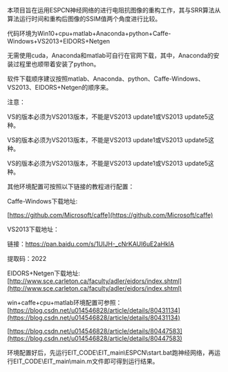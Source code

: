 本项目旨在运用ESPCN神经网络的进行电阻抗图像的重构工作，其与SRR算法从算法运行时间和重构后图像的SSIM值两个角度进行比较。

代码环境为Win10+cpu+matlab+Anaconda+python+Caffe-Windows+VS2013+EIDORS+Netgen

无需使用cuda，Anaconda和matlab可自行在官网下载，其中，Anaconda的安装过程里也顺带着安装了python。

软件下载顺序建议按照matlab、Anaconda、python、Caffe-Windows、VS2013、EIDORS+Netgen的顺序来。

注意：

VS的版本必须为VS2013版本，不能是VS2013 update1或VS2013 update5这种。

VS的版本必须为VS2013版本，不能是VS2013 update1或VS2013 update5这种。

VS的版本必须为VS2013版本，不能是VS2013 update1或VS2013 update5这种。



其他环境配置可按照以下链接的教程进行配置：

Caffe-Windows下载地址:

[https://github.com/Microsoft/caffe](https://github.com/Microsoft/caffe)

VS2013下载地址：

链接：[https://pan.baidu.com/s/1UIJH-_cNrKAUI6uE2aHklA ](https://pan.baidu.com/s/1UIJH-_cNrKAUI6uE2aHklA)

提取码：2022 

EIDORS+Netgen下载地址:
[http://www.sce.carleton.ca/faculty/adler/eidors/index.shtml](http://www.sce.carleton.ca/faculty/adler/eidors/index.shtml)

win+caffe+cpu+matlab环境配置可参照：
[https://blog.csdn.net/u014546828/article/details/80431134](https://blog.csdn.net/u014546828/article/details/80431134)

[https://blog.csdn.net/u014546828/article/details/80447583](https://blog.csdn.net/u014546828/article/details/80447583)

环境配置好后，先运行EIT_CODE\EIT_main\ESPCN\start.bat跑神经网络，再运行EIT_CODE\EIT_main\main.m文件即可得到运行结果。

